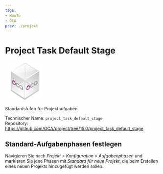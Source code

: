 ```yaml
---
tags:
- HowTo
- OCA
prev: ./projekt
---
```

# Project Task Default Stage
![icon_oca_app](assets/icon_oca_app.png)

Standardstufen für Projektaufgaben.

Technischer Name: `project_task_default_stage`\
Repository: <https://github.com/OCA/project/tree/15.0/project_task_default_stage>

## Standard-Aufgabenphasen festlegen

Navigieren Sie nach *Projekt > Konfiguration > Aufgabenphasen* und markieren Sie jene Phasen mit *Standard für neue Projekt*, die beim Erstellen eines neuen Projekts hinzugefügt werden sollen.